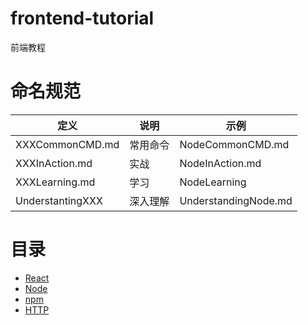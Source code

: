 # frontend-tutorial
前端教程



# 命名规范

| 定义             | 说明     | 示例                  |
| ---------------- | -------- | --------------------- |
| XXXCommonCMD.md  | 常用命令 | NodeCommonCMD.md     |
| XXXInAction.md   | 实战     | NodeInAction.md      |
| XXXLearning.md   | 学习     | NodeLearning         |
| UnderstantingXXX | 深入理解 | UnderstandingNode.md |



# 目录

- [React](https://github.com/EmonCodingFrontEnd/frontend-tutorial/tree/master/tutorials/React)
- [Node](https://github.com/EmonCodingFrontEnd/frontend-tutorial/tree/master/tutorials/Node)
- [npm](https://github.com/EmonCodingFrontEnd/frontend-tutorial/tree/master/tutorials/npm)
- [HTTP](https://github.com/EmonCodingFrontEnd/frontend-tutorial/tree/master/tutorials/HTTP)


